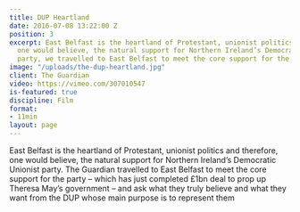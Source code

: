 ```yaml
---
title: DUP Heartland
date: 2016-07-08 13:22:00 Z
position: 3
excerpt: East Belfast is the heartland of Protestant, unionist politics and therefore,
  one would believe, the natural support for Northern Ireland’s Democratic Unionist
  party, we travelled to East Belfast to meet the core support for the party.
image: "/uploads/the-dup-heartland.jpg"
client: The Guardian
video: https://vimeo.com/307010547
is-featured: true
discipline: Film
format:
- 11min
layout: page
---
```


East Belfast is the heartland of Protestant, unionist politics and therefore, one would believe, the natural support for Northern Ireland’s Democratic Unionist party. The Guardian travelled to East Belfast to meet the core support for the party – which has just completed £1bn deal to prop up Theresa May’s government – and ask what they truly believe and what they want from the DUP whose main purpose is to represent them